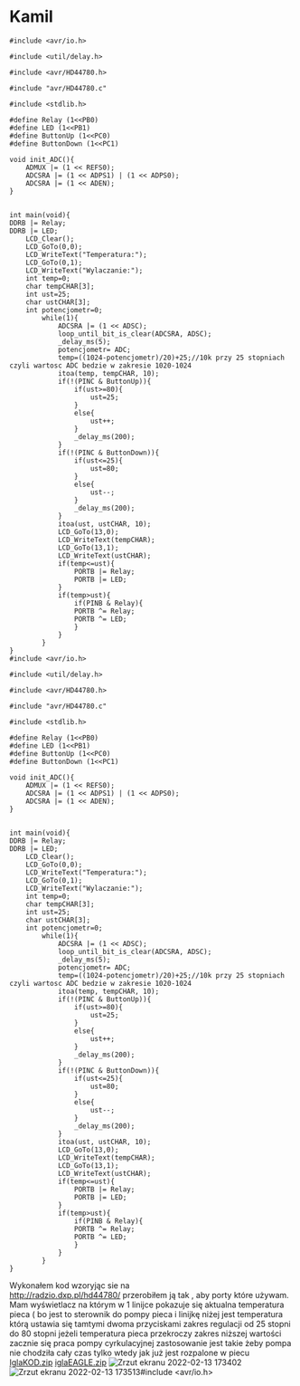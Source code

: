 # Kamil
```
#include <avr/io.h>

#include <util/delay.h>

#include <avr/HD44780.h>

#include "avr/HD44780.c"

#include <stdlib.h>

#define Relay (1<<PB0)
#define LED (1<<PB1)
#define ButtonUp (1<<PC0)
#define ButtonDown (1<<PC1)

void init_ADC(){
	ADMUX |= (1 << REFS0);
	ADCSRA |= (1 << ADPS1) | (1 << ADPS0);
	ADCSRA |= (1 << ADEN);
}


int main(void){
DDRB |= Relay;
DDRB |= LED;
	LCD_Clear();
	LCD_GoTo(0,0);
	LCD_WriteText("Temperatura:");
	LCD_GoTo(0,1);
	LCD_WriteText("Wylaczanie:");
	int temp=0;
	char tempCHAR[3];
	int ust=25;
	char ustCHAR[3];
	int potencjometr=0;
		while(1){
			ADCSRA |= (1 << ADSC);
			loop_until_bit_is_clear(ADCSRA, ADSC);
			_delay_ms(5);
			potencjometr= ADC;
			temp=((1024-potencjometr)/20)+25;//10k przy 25 stopniach czyli wartosc ADC bedzie w zakresie 1020-1024
			itoa(temp, tempCHAR, 10);
			if(!(PINC & ButtonUp)){
				if(ust>=80){
					ust=25;
				}
				else{
					ust++;
				}
				_delay_ms(200);
			}
			if(!(PINC & ButtonDown)){
				if(ust<=25){
					ust=80;
				}
				else{
					ust--;
				}
				_delay_ms(200);
			}
			itoa(ust, ustCHAR, 10);
			LCD_GoTo(13,0);
			LCD_WriteText(tempCHAR);
			LCD_GoTo(13,1);
			LCD_WriteText(ustCHAR);
			if(temp<=ust){
				PORTB |= Relay;
				PORTB |= LED;
			}
			if(temp>ust){
				if(PINB & Relay){
				PORTB ^= Relay;
				PORTB ^= LED;
				}
			}
		}
}
#include <avr/io.h>

#include <util/delay.h>

#include <avr/HD44780.h>

#include "avr/HD44780.c"

#include <stdlib.h>

#define Relay (1<<PB0)
#define LED (1<<PB1)
#define ButtonUp (1<<PC0)
#define ButtonDown (1<<PC1)

void init_ADC(){
	ADMUX |= (1 << REFS0);
	ADCSRA |= (1 << ADPS1) | (1 << ADPS0);
	ADCSRA |= (1 << ADEN);
}


int main(void){
DDRB |= Relay;
DDRB |= LED;
	LCD_Clear();
	LCD_GoTo(0,0);
	LCD_WriteText("Temperatura:");
	LCD_GoTo(0,1);
	LCD_WriteText("Wylaczanie:");
	int temp=0;
	char tempCHAR[3];
	int ust=25;
	char ustCHAR[3];
	int potencjometr=0;
		while(1){
			ADCSRA |= (1 << ADSC);
			loop_until_bit_is_clear(ADCSRA, ADSC);
			_delay_ms(5);
			potencjometr= ADC;
			temp=((1024-potencjometr)/20)+25;//10k przy 25 stopniach czyli wartosc ADC bedzie w zakresie 1020-1024
			itoa(temp, tempCHAR, 10);
			if(!(PINC & ButtonUp)){
				if(ust>=80){
					ust=25;
				}
				else{
					ust++;
				}
				_delay_ms(200);
			}
			if(!(PINC & ButtonDown)){
				if(ust<=25){
					ust=80;
				}
				else{
					ust--;
				}
				_delay_ms(200);
			}
			itoa(ust, ustCHAR, 10);
			LCD_GoTo(13,0);
			LCD_WriteText(tempCHAR);
			LCD_GoTo(13,1);
			LCD_WriteText(ustCHAR);
			if(temp<=ust){
				PORTB |= Relay;
				PORTB |= LED;
			}
			if(temp>ust){
				if(PINB & Relay){
				PORTB ^= Relay;
				PORTB ^= LED;
				}
			}
		}
}
```

Wykonałem kod wzoryjąc sie na  
http://radzio.dxp.pl/hd44780/
przerobiłem ją tak , aby porty które używam.
Mam  wyświetlacz na którym w 1 linijce pokazuje się
aktualna temperatura pieca ( bo jest to sterownik do pompy pieca
i linijkę niżej jest temperatura którą ustawia się tamtymi dwoma przyciskami
zakres regulacji od 25 stopni do 80 stopni
jeżeli temperatura pieca przekroczy zakres niższej wartości zacznie się praca pompy cyrkulacyjnej
zastosowanie jest takie żeby pompa nie chodziła cały czas tylko wtedy jak już jest rozpalone w piecu
[IglaKOD.zip](https://github.com/UMGKamil/Kamil/files/8056009/IglaKOD.zip)
[iglaEAGLE.zip](https://github.com/UMGKamil/Kamil/files/8056010/iglaEAGLE.zip)
![Zrzut ekranu 2022-02-13 173402](https://user-images.githubusercontent.com/94539637/153762976-1db44388-aa82-4196-90e2-8316890daace.jpg)
![Zrzut ekranu 2022-02-13 173513](https://user-images.githubusercontent.com/94539637/153763030-82c03527-0f3a-4181-89d5-64d07d2bc148.jpg)#include <avr/io.h>

